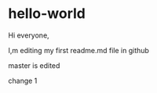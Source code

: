 # hello-world

Hi everyone,

I,m editing my first readme.md file in github

master is edited

change 1
